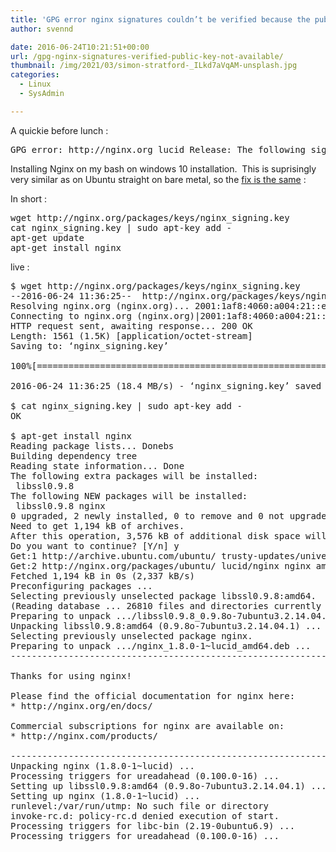 ```yaml
---
title: 'GPG error nginx signatures couldn’t be verified because the public key is not available: NO_PUBKEY ABF5BD827BD9BF62'
author: svennd

date: 2016-06-24T10:21:51+00:00
url: /gpg-nginx-signatures-verified-public-key-not-available/
thumbnail: /img/2021/03/simon-stratford-_ILkd7aVqAM-unsplash.jpg
categories:
  - Linux
  - SysAdmin

---
```

A quickie before lunch :

<pre>GPG error: http://nginx.org lucid Release: The following signatures couldn't be verified because the public key is not available: NO_PUBKEY ABF5BD827BD9BF62</pre>

Installing Nginx on my bash on windows 10 installation.  This is suprisingly very similar as on Ubuntu straight on bare metal, so the [fix is the same][1] :

In short :

<pre>wget http://nginx.org/packages/keys/nginx_signing.key
cat nginx_signing.key | sudo apt-key add - 
apt-get update
apt-get install nginx</pre>

live :

<pre class="EnlighterJSRAW" data-enlighter-language="shell">$ wget http://nginx.org/packages/keys/nginx_signing.key
--2016-06-24 11:36:25--  http://nginx.org/packages/keys/nginx_signing.key
Resolving nginx.org (nginx.org)... 2001:1af8:4060:a004:21::e3, 206.251.255.63, 95.211.80.227
Connecting to nginx.org (nginx.org)|2001:1af8:4060:a004:21::e3|:80... connected.
HTTP request sent, awaiting response... 200 OK
Length: 1561 (1.5K) [application/octet-stream]
Saving to: ‘nginx_signing.key’

100%[===========================================================================&gt;] 1,561       --.-K/s   in 0s

2016-06-24 11:36:25 (18.4 MB/s) - ‘nginx_signing.key’ saved [1561/1561]

$ cat nginx_signing.key | sudo apt-key add -
OK

$ apt-get install nginx
Reading package lists... Donebs
Building dependency tree
Reading state information... Done
The following extra packages will be installed:
 libssl0.9.8
The following NEW packages will be installed:
 libssl0.9.8 nginx
0 upgraded, 2 newly installed, 0 to remove and 0 not upgraded.
Need to get 1,194 kB of archives.
After this operation, 3,576 kB of additional disk space will be used.
Do you want to continue? [Y/n] y
Get:1 http://archive.ubuntu.com/ubuntu/ trusty-updates/universe libssl0.9.8 amd64 0.9.8o-7ubuntu3.2.14.04.1 [692 kB]
Get:2 http://nginx.org/packages/ubuntu/ lucid/nginx nginx amd64 1.8.0-1~lucid [502 kB]
Fetched 1,194 kB in 0s (2,337 kB/s)
Preconfiguring packages ...
Selecting previously unselected package libssl0.9.8:amd64.
(Reading database ... 26810 files and directories currently installed.)
Preparing to unpack .../libssl0.9.8_0.9.8o-7ubuntu3.2.14.04.1_amd64.deb ...
Unpacking libssl0.9.8:amd64 (0.9.8o-7ubuntu3.2.14.04.1) ...
Selecting previously unselected package nginx.
Preparing to unpack .../nginx_1.8.0-1~lucid_amd64.deb ...
----------------------------------------------------------------------

Thanks for using nginx!

Please find the official documentation for nginx here:
* http://nginx.org/en/docs/

Commercial subscriptions for nginx are available on:
* http://nginx.com/products/

----------------------------------------------------------------------
Unpacking nginx (1.8.0-1~lucid) ...
Processing triggers for ureadahead (0.100.0-16) ...
Setting up libssl0.9.8:amd64 (0.9.8o-7ubuntu3.2.14.04.1) ...
Setting up nginx (1.8.0-1~lucid) ...
runlevel:/var/run/utmp: No such file or directory
invoke-rc.d: policy-rc.d denied execution of start.
Processing triggers for libc-bin (2.19-0ubuntu6.9) ...
Processing triggers for ureadahead (0.100.0-16) ...</pre>

&nbsp;

 [1]: http://mailman.nginx.org/pipermail/nginx/2011-December/030918.html